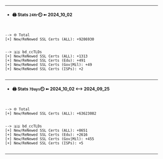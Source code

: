 

---
- #### 🖨️ **Stats** `24Hr`⏲️ ➼ 2024_10_02
```console


--> 🌐 Total
[+] New/ReNewed SSL Certs (ALL): +9286930


--> 🇧🇩 bd_ccTLDs
[+] New/ReNewed SSL Certs (ALL): +1313
[+] New/ReNewed SSL Certs (Edu): +491
[+] New/ReNewed SSL Certs (Gov|Mil): +49
[+] New/ReNewed SSL Certs (ISPs): +2


```

---
- #### 🖨️ **Stats** `7Days`⏲️ ➼ 2024_10_02 <--> 2024_09_25
```console


--> 🌐 Total
[+] New/ReNewed SSL Certs (ALL): +63623082


--> 🇧🇩 bd_ccTLDs
[+] New/ReNewed SSL Certs (ALL): +8651
[+] New/ReNewed SSL Certs (Edu): +2616
[+] New/ReNewed SSL Certs (Gov|Mil): +455
[+] New/ReNewed SSL Certs (ISPs): +5


```

---

